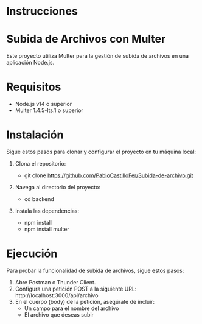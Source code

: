 # Instrucciones

# Subida de Archivos con Multer
Este proyecto utiliza Multer para la gestión de subida de archivos en una aplicación Node.js.

# Requisitos
 * Node.js v14 o superior
 * Multer 1.4.5-lts.1 o superior

# Instalación
Sigue estos pasos para clonar y configurar el proyecto en tu máquina local:

1. Clona el repositorio:
    * git clone https://github.com/PabloCastilloFer/Subida-de-archivo.git

2. Navega al directorio del proyecto:
    * cd backend

3. Instala las dependencias:
    * npm install
    * npm install multer

# Ejecución
Para probar la funcionalidad de subida de archivos, sigue estos pasos:

1. Abre Postman o Thunder Client.
2. Configura una petición POST a la siguiente URL:
http://localhost:3000/api/archivo
3. En el cuerpo (body) de la petición, asegúrate de incluir:
    * Un campo para el nombre del archivo
    * El archivo que deseas subir